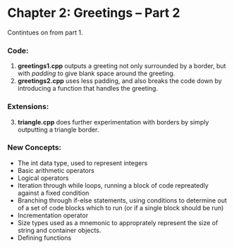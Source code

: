 # Chapter 2: Greetings – Part 2

Contintues on from part 1.

### Code:
1) **greetings1.cpp** outputs a greeting not only surrounded by a border, but with _padding_ to give blank space around the greeting.
2) **greetings2.cpp** uses less padding, and also breaks the code down by introducing a function that handles the greeting.

### Extensions:
3) **triangle.cpp** does further experimentation with borders by simply outputting a triangle border.

### New Concepts:
* The int data type, used to represent integers
* Basic arithmetic operators
* Logical operators
* Iteration through while loops, running a block of code repreatedly against a fixed condition
* Branching through if-else statements, using conditions to determine out of a set of code blocks which to run (or if a single block should be run)
* Incrementation operator
* Size types used as a mnemonic to approprately represent the size of string and container objects.
* Defining functions
